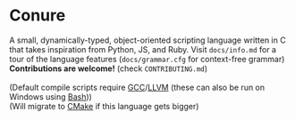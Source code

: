 # Conure
A small, dynamically-typed, object-oriented scripting language written in C that takes inspiration from Python, JS, and Ruby.
Visit `docs/info.md` for a tour of the language features (`docs/grammar.cfg` for context-free grammar)<br/>
**Contributions are welcome!** (check `CONTRIBUTING.md`)<br/>
<br/>
(Default compile scripts require [GCC](https://gcc.gnu.org)/[LLVM](http://llvm.org) (these can also be run on Windows using [Bash](https://www.gnu.org/software/bash/)))<br/>
(Will migrate to [CMake](https://cmake.org) if this language gets bigger)
